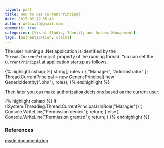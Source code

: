 ```yaml
---
layout: post
title: How to Use CurrentPrincipal
date: 2015-02-12 05:48
author: weliwita@gmail.com
comments: true
categories: [Visual Studio, Identity and Access Management]
tags: [authentication, claims]
---
```


The user running a .Net application is identified by the `Thread.CurrentPrincipal` property of the running thread. You can set the `CurrentPrincipal` at application startup as follows.

{% highlight csharp %}
string[] roles = { "Manager", "Administrator" };
Thread.CurrentPrincipal = new GenericPrincipal(
new GenericIdentity("John"), roles);
{% endhighlight %}

Then later you can make authorization decisions based on the current user.

{% highlight csharp %}
if (!System.Threading.Thread.CurrentPrincipal.IsInRole("Manager"))
{
    Console.WriteLine("Permission denied");
    return;
}
else{
    Console.WriteLine("Permission granted");
    return;
}
{% endhighlight %}

### References

<a title="msdn documentation" href="https://msdn.microsoft.com/en-us/library/system.threading.thread.currentprincipal(v=vs.110).aspx">msdn documentation</a>
